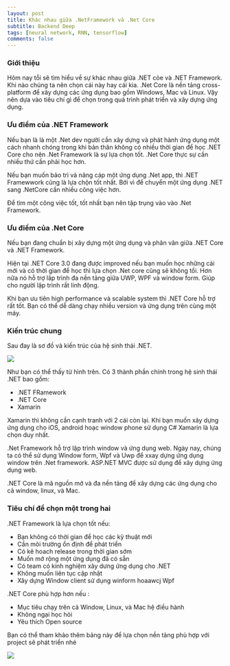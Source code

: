 ```yaml
---
layout: post
title: Khác nhau giữa .NetFramework và .Net Core
subtitle: Backend Deep
tags: [neural network, RNN, tensorflow]
comments: false
---
```


### Giới thiệu

Hôm nay tỗi sẽ tìm hiểu về sự khác nhau giữa .NET cỏe và .NET Framework. Khi nào chúng ta nên chọn cái này hay cái kia. .Net Core  là nền tảng cross-platform để xây dựng các ứng dụng bao gồm Windows, Mac và Linux. Vậy nên dựa vào tiêu chí gì để chọn trong quá trình phát triển và xây dựng ứng dụng.

### Ưu điểm của .NET Framework

Nếu bạn là là một .Net dev người cần xây dựng và phát hành ứng dụng một cách nhanh chóng trong khi bản thân không có nhiều thời gian để học .NET Core cho nên .Net Framework là sự lựa chọn tốt. .Net Core thực sự cần nhiều thứ cần phải học hơn.

Nếu bạn muốn bảo trì và nâng cáp một ứng dụng .Net app, thì .NET Framewwork cũng là lựa chộn tốt nhất. Bới vì để chuyển một ứng dụng .NET sang .NetCore cần nhiều công việc hơn.

Để tìm một công việc tốt, tốt nhất bạn nên tập trụng vào vào .Net Framework.

### Ưu điểm của .Net Core

Nếu bạn đang chuẩn bị xây dựng một ứng dụng và phân vân giữa .NET Core và .NET Framework.

Hiện tại .NET Core 3.0 đang được improved nếu bạn muốn học những cái mới và có thời gian để học thì lựa chọn .Net core cũng sẽ không tồi. Hơn nữa nó hỗ trợ lâp trình đa nền tảng giữa UWP, WPF và window form. Giúp cho người lập trình rất linh động.

Khi bạn ưu tiên high performance và scalable system thì .NET Core hỗ trợ rất tốt. Bạn có thể dễ dàng chạy nhiều version và ứng dụng trên cùng một máy.

### Kiến trúc chung

Sau đay là sơ đồ và kiến trúc của hệ sinh thái .NET.

![](https://csharpcorner-mindcrackerinc.netdna-ssl.com/article/difference-between-net-framework-and-net-core/Images/DotNet-Architecture.jpg)


Như bạn có thể thấy từ hình trên. Có 3 thành phần chính trong hệ sinh thái .NET bao gồm:

- .NET FRamework
- .NET Core
- Xamarin

Xamarin thì không cần cạnh tranh với 2 cái còn lại. Khi bạn muốn xây dựng ứng dụng cho iOS, android hoạc window phone sử dụng C# Xamarin là lựa chọn duy nhất.

.Net Framework hỗ trợ lập trình window và ứng dụng web. Ngày nay, chúng ta có thể sử dụng Window form, Wpf và Uwp để xxay dựng ứng dụng window trên .Net framework. ASP.NET MVC được sử dụng để xây dựng ứng dụng web.

.NET Core là mã nguồn mở  và đa nền tảng để xây dựng các ứng dụng cho cả window, linux, và Mac.


### Tiêu chí để chọn một trong hai

.NET Framework là lựa chọn tốt nếu:

- Bạn không có thời gian để học các kỹ thuật mới
- Cần môi trường ổn định để phát triển
- Có kê hoach release trong thời gian sớm
- Muốn mở rộng một ứng dụng đã có sẵn
- Có team có kinh nghiệm xây dưng ứng dụng cho .NET
- Không muốn liên tục cập nhật
- Xây dựng Window client sử dụng winform hoaawcj Wpf

.NET Core phù hợp hơn nếu :
- Mục tiêu chạy trên cả Window, Linux, và Mac hệ điều hành
- Không ngại học hỏi
- Yêu thích Open source


Bạn có thể tham khảo thêm bảng này để lựa chọn nền tảng phù hợp với project sẽ phát triển nhé

![](https://raw.githubusercontent.com/quanap5/quanap5.github.io/master/img/bang.PNG)




